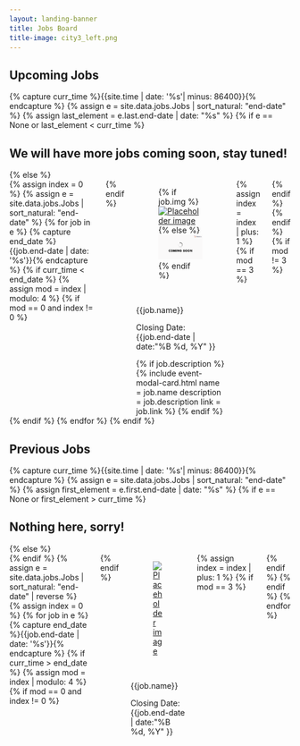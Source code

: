 ```yaml
---
layout: landing-banner
title: Jobs Board
title-image: city3_left.png
---
```

<!-- MAKE SURE UPLOADED IMAGES ARE SQUARE -->

<link  rel="stylesheet" href="https://unpkg.com/bulma-modal-fx/dist/css/modal-fx.min.css" />
<div class="hero-body">
    <h2 class="title is-1 centered">Upcoming Jobs</h2>
    {% capture curr_time %}{{site.time | date: '%s'| minus: 86400}}{% endcapture %}
    {% assign e = site.data.jobs.Jobs | sort_natural: "end-date" %}
    {% assign last_element = e.last.end-date | date: "%s" %}
    {% if e == None or last_element < curr_time %}
        <h2> We will have more jobs coming soon, stay tuned! </h2>
    {% else %}
        <div class='columns'>
        {% assign index = 0 %}
        {% assign e = site.data.jobs.Jobs | sort_natural: "end-date" %}
        {% for job in e %}
            {% capture end_date %}{{job.end-date | date: '%s'}}{% endcapture %}
            {% if curr_time < end_date %}
                {% assign mod = index | modulo: 4 %}
                {% if mod == 0 and index != 0 %}
                    <div class='columns'>
                {% endif %}
                <div class='column is-3'>
                <div class="card">
                    <div class="card-image">
                        <figure class="image is-1by1">
                        {% if job.img %}
                        <a href="{{job.link}}">
                            <img src="{{job.img}}" alt="Placeholder image" class="center">
                        </a>
                        {% else %}
                        <img src="/assets/images/events/upcoming_events.png" alt="Placeholder image">
                        {% endif %}
                        </figure>
                    </div>
                    <br>
                    <div class='card-content'>
                        <p class='title is-4 has-text-centered is-uppercase'> {{job.name}} </p>
                        <p class='subtitle is-6 has-text-centered'>Closing Date: {{job.end-date | date:"%B %d, %Y" }}</p>
                        {% if job.description %}
                            {% include event-modal-card.html name = job.name description = job.description link = job.link %}
                        {% endif %}
                        <br>
                    </div>
                </div>
                </div>
                {% assign index = index | plus: 1 %}
                {% if mod == 3 %}
                    </div>
                {% endif %}
            {% endif %}
            {% if mod != 3 %}
                </div>
            {% endif %}
        {% endfor %}
    {% endif %}
<div class="hero-body">
    <h2 class="title is-1 centered">Previous Jobs</h2>
    {% capture curr_time %}{{site.time | date: '%s'| minus: 86400}}{% endcapture %}
    {% assign e = site.data.jobs.Jobs | sort_natural: "end-date" %}
    {% assign first_element = e.first.end-date | date: "%s" %}
    {% if e == None or first_element > curr_time %}
        <h2> Nothing here, sorry! </h2>
    {% else %}
        <div class='columns'>
    {% endif %}
    {% assign e = site.data.jobs.Jobs | sort_natural: "end-date" | reverse %}
    {% assign index = 0 %}
    {% for job in e %}
        {% capture end_date %}{{job.end-date | date: '%s'}}{% endcapture %}
        {% if curr_time > end_date %}
            {% assign mod = index | modulo: 4 %}
            {% if mod == 0 and index != 0 %}
                <div class='columns'>
            {% endif %}
            <div class='column is-3'>
                <div class="card">
                    <div class="card-image">
                        <figure class="image is-1by1">
                        <a href="{{job.link}}">
                            <img src="{{job.img}}" alt="Placeholder image" class="center">
                        </a>
                        </figure>
                    </div>
                    <br>
                    <div class='media-content'>
                        <p class='title is-5 has-text-centered is-uppercase'> {{job.name}}</p>
                        <p class='subtitle is-6 has-text-centered'>Closing Date: {{job.end-date | date:"%B %d, %Y" }}</p>
                        <br>
                    </div>
                </div>
            </div>
            {% assign index = index | plus: 1 %}
            {% if mod == 3 %}
                </div>
            {% endif %}
        {% endif %}
    {% endfor %}
<script src="/assets/js/modals.js"></script>


